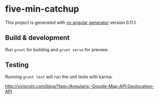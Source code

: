# five-min-catchup

This project is generated with [yo angular generator](https://github.com/yeoman/generator-angular)
version 0.11.1.

## Build & development

Run `grunt` for building and `grunt serve` for preview.

## Testing

Running `grunt test` will run the unit tests with karma.


http://victorshi.com/blog/?tag=/Angularjs;-Google-Map-API;Geolocation-API